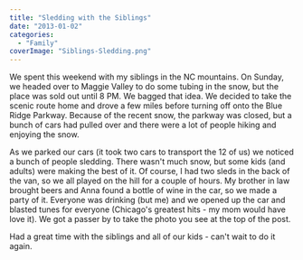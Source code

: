 ```yaml
---
title: "Sledding with the Siblings"
date: "2013-01-02"
categories: 
  - "Family"
coverImage: "Siblings-Sledding.png"
---
```


We spent this weekend with my siblings in the NC mountains. On Sunday, we headed over to Maggie Valley to do some tubing in the snow, but the place was sold out until 8 PM. We bagged that idea. We decided to take the scenic route home and drove a few miles before turning off onto the Blue Ridge Parkway. Because of the recent snow, the parkway was closed, but a bunch of cars had pulled over and there were a lot of people hiking and enjoying the snow.

As we parked our cars (it took two cars to transport the 12 of us) we noticed a bunch of people sledding. There wasn't much snow, but some kids (and adults) were making the best of it. Of course, I had two sleds in the back of the van, so we all played on the hill for a couple of hours. My brother in law brought beers and Anna found a bottle of wine in the car, so we made a party of it. Everyone was drinking (but me) and we opened up the car and blasted tunes for everyone (Chicago's greatest hits - my mom would have love it). We got a passer by to take the photo you see at the top of the post.

Had a great time with the siblings and all of our kids - can't wait to do it again.
